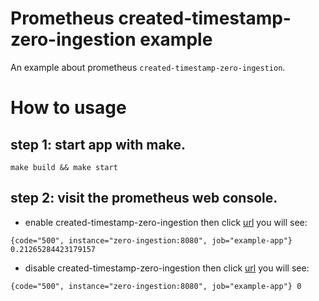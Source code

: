 # Prometheus created-timestamp-zero-ingestion example 

An example about prometheus `created-timestamp-zero-ingestion`.


# How to usage

## step 1: start app with make.

```
make build && make start
```

## step 2: visit the prometheus web console.

- enable created-timestamp-zero-ingestion then click [url](http://localhost:9090/graph?g0.expr=rate(http_requests_total%7Bcode%3D%22500%22%7D%5B1m%5D)&g0.tab=1&g0.display_mode=lines&g0.show_exemplars=0&g0.range_input=1h) you will see:

```
{code="500", instance="zero-ingestion:8080", job="example-app"} 0.21265284423179157
```

- disable created-timestamp-zero-ingestion then click [url](http://localhost:9091/graph?g0.expr=rate(http_requests_total%7Bcode%3D%22500%22%7D%5B1m%5D)&g0.tab=1&g0.display_mode=lines&g0.show_exemplars=0&g0.range_input=1h) you will see:

```
{code="500", instance="zero-ingestion:8080", job="example-app"} 0
```

